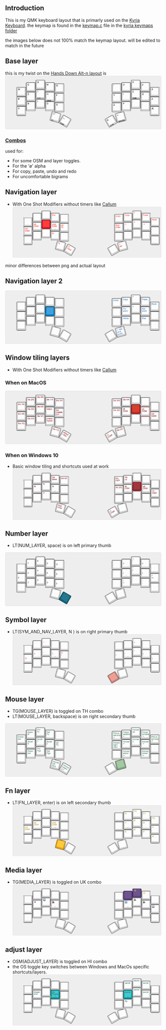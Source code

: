 ## Introduction
This is my QMK keyboard layout that is primarly used on the [Kyria Keyboard](https://splitkb.com). 
the keymap is found in the [keymap.c](https://github.com/mrkskk/qmk_firmware/tree/review/8591/keyboards/kyria/keymaps/mrkskk/keymap.c) file in the [kyria keymaps folder](https://github.com/mrkskk/qmk_firmware/tree/review/8591/keyboards/kyria/keymaps/)


the images below does not 100% match the keymap layout. will be edited to match in the future

## Base layer
this is my twist on the [Hands Down Alt-n layout](https://sites.google.com/alanreiser.com/handsdown)
is
![base](pictures/kyria-base-layer.png)
### [Combos](combos.def)
used for: 

- For some OSM and layer toggles.  
- For the 'ø' alpha 
- For copy, paste, undo and redo 
- For uncomfortable bigrams
## Navigation layer
- With  One Shot Modifiers without timers like [Callum](https://github.com/callum-oakley/qmk_firmware/tree/master/users/callum)  
![nav](pictures/kyria-nav.png)

minor differences between png and actual layout
## Navigation layer 2 
![nav2](pictures/kyria-nav2-layer.png)
## Window tiling layers
- With One Shot Modifiers without timers like [Callum](https://github.com/callum-oakley/qmk_firmware/tree/master/users/callum)
### When on MacOS
![hammerspoon](pictures/kyria-hammerspoon-layer.png)
### When on Windows 10  
- Basic window tiling and shortcuts used at work
![work](pictures/kyria-work-layer.png)
## Number layer
- LT(NUM_LAYER, space) is on left primary thumb

![numbers](pictures/kyria-numbers.png)  
## Symbol layer
- LT(SYM_AND_NAV_LAYER, N ) is on right primary thumb
![symbols](pictures/kyria-symbols.png)
## Mouse layer
- TG(MOUSE_LAYER) is toggled on TH combo
- LT(MOUSE_LAYER, backspace) is on right secondary thumb

![Mouse](pictures/kyria-mouse-layer.png)
## Fn layer
- LT(FN_LAYER, enter) is on left secondary thumb
![fn](pictures/kyria-fn-layer.png)
## Media layer
- TG(MEDIA_LAYER) is toggled on UK combo
![media](pictures/kyria-media-layer.png)
## adjust layer
- OSM(ADJUST_LAYER) is toggled on HI combo
- the OS toggle key switches between Windows and MacOs specific shortcuts/layers. 
![adjust](pictures/kyria-adjust-layer.png)


